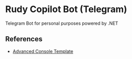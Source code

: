 # Rudy Copilot Bot (Telegram)

Telegram Bot for personal purposes powered by .NET


## References
- [Advanced Console Template](https://github.com/TelegramBots/Telegram.Bot.Examples/tree/master/Console.Advanced) 